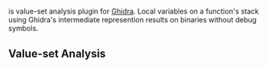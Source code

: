 # <ProjectName>

<ProjectName> is value-set analysis plugin for [Ghidra][ghidra]. Local variables on a function's stack using Ghidra's intermediate represention results on binaries without debug symbols.
  
## Value-set Analysis 


[ghidra]: https://github.com/NationalSecurityAgency/ghidra
